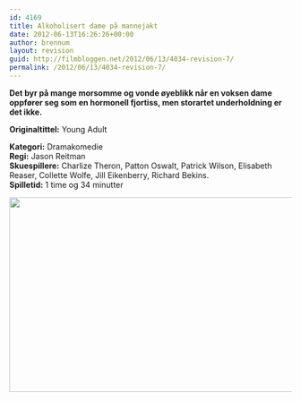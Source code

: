 ```yaml
---
id: 4169
title: Alkoholisert dame på mannejakt
date: 2012-06-13T16:26:26+00:00
author: brennum
layout: revision
guid: http://filmbloggen.net/2012/06/13/4034-revision-7/
permalink: /2012/06/13/4034-revision-7/
---
```

**Det byr på mange morsomme og vonde øyeblikk når en voksen dame oppfører seg som en hormonell fjortiss, men storartet underholdning er det ikke.**

**<!--more-->Originaltittel:** Young Adult

  
**Kategori:** Dramakomedie  
**Regi:** Jason Reitman  
**Skuespillere:** Charlize Theron, Patton Oswalt, Patrick Wilson, Elisabeth Reaser, Collette Wolfe, Jill Eikenberry, Richard Bekins.  
**Spilletid:** 1 time og 34 minutter

<a href="http://filmbloggen.net/?attachment_id=4129" rel="attachment wp-att-4129"><img class="alignnone size-large wp-image-4129" src="http://filmbloggen.net/wp-content/uploads//2012/06/Young-Adult-bilde-3-620x348.jpg" alt="" width="620" height="348" /></a>